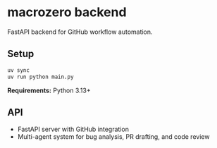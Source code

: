 # macrozero backend

FastAPI backend for GitHub workflow automation.

## Setup

```bash
uv sync
uv run python main.py
```

**Requirements:** Python 3.13+

## API

- FastAPI server with GitHub integration
- Multi-agent system for bug analysis, PR drafting, and code review